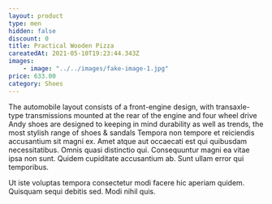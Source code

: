 ```yaml
---
layout: product
type: men
hidden: false
discount: 0
title: Practical Wooden Pizza
careatedAt: 2021-05-10T19:23:44.343Z
images:
    - image: "../../images/fake-image-1.jpg"
price: 633.00
category: Shoes
---
```

The automobile layout consists of a front-engine design, with transaxle-type transmissions mounted at the rear of the engine and four wheel drive
Andy shoes are designed to keeping in mind durability as well as trends, the most stylish range of shoes & sandals
Tempora non tempore et reiciendis accusantium sit magni ex. Amet atque aut occaecati est qui quibusdam necessitatibus. Omnis quasi distinctio qui. Consequuntur magni ea vitae ipsa non sunt. Quidem cupiditate accusantium ab. Sunt ullam error qui temporibus.
 Ut iste voluptas tempora consectetur modi facere hic aperiam quidem. Quisquam sequi debitis sed. Modi nihil quis.
